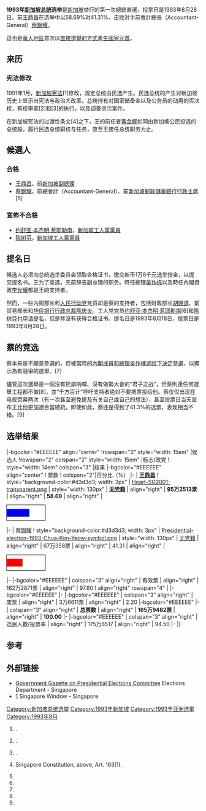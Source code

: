 **1993年[新加坡总统](../Page/新加坡总统.md "wikilink")选举**是[新加坡](../Page/新加坡.md "wikilink")举行的第一次總統直選，投票日是1993年8月28日。前[王鼎昌](../Page/王鼎昌.md "wikilink")在选举中以58.69%对41.31%，击败对手前會計總長（Accountant-General）[蔡錦耀](https://zh.wikipedia.org/wiki/蔡錦耀 "wikilink")。

這也是[華人地區](../Page/華人地區.md "wikilink")首次以[直接選舉的方式產生](https://zh.wikipedia.org/wiki/直接選舉 "wikilink")[國家元首](https://zh.wikipedia.org/wiki/國家元首 "wikilink")。

## 来历

### 宪法修改

1991年1月，[新加坡宪法](../Page/新加坡宪法.md "wikilink")\[1\]修改，规定总统由民选产生。民选总统的产生对新加坡历史上显示出宪法与政治大改革。总统持有对国家储备金以及公务员的动用的否决权，有权审查\[2\]和\[3\]的执行，以及调查贪污案件。

在新加坡宪法的过渡性条文\[4\]之下，王的前任者[黄金辉](../Page/黄金辉.md "wikilink")如同由新加坡公民投选的总统般，履行民选总统职权与任务，直至王接任总统职务为止。

## 候選人

### 合格

  - [王鼎昌](../Page/王鼎昌.md "wikilink")，前[新加坡副總理](https://zh.wikipedia.org/wiki/新加坡副總理 "wikilink")
  - [蔡錦耀](https://zh.wikipedia.org/wiki/蔡錦耀 "wikilink")，前總會計（Accountant-General）、前[新加坡郵政儲蓄銀行行政主席](https://zh.wikipedia.org/wiki/新加坡郵政儲蓄銀行 "wikilink")\[5\]

### 宣佈不合格

  - [约舒亚·本杰明·惹耶勒南](https://zh.wikipedia.org/wiki/约舒亚·本杰明·惹耶勒南 "wikilink")，[新加坡工人黨黨員](https://zh.wikipedia.org/wiki/新加坡工人黨 "wikilink")
  - [陈树芬](https://zh.wikipedia.org/wiki/陈树芬 "wikilink")，[新加坡工人黨黨員](https://zh.wikipedia.org/wiki/新加坡工人黨 "wikilink")

## 提名日

候选人必须向总统选举委员会领取合格证书，缴交新币1万8千元选举按金，以提交提名书。王为了竞选，先前辞去副总理的职务。時任總理[吴作栋](../Page/吴作栋.md "wikilink")以及時任內閣資政[李光耀](../Page/李光耀.md "wikilink")都是王的支持者。

然而，一些内阁部长和[人民行动党](../Page/人民行动党.md "wikilink")党员却是蔡的支持者，包括财政部长[胡赐道](https://zh.wikipedia.org/wiki/胡赐道 "wikilink")、前贸易部长和[华侨银行行政总裁](https://zh.wikipedia.org/wiki/华侨银行 "wikilink")[陈庆炎](../Page/陈庆炎.md "wikilink")。工人党党员[约舒亚·本杰明·惹耶勒南](https://zh.wikipedia.org/wiki/约舒亚·本杰明·惹耶勒南 "wikilink")\[6\]和[陈树芬也申请提名](https://zh.wikipedia.org/wiki/陈树芬 "wikilink")，但是并没有获得合格证书。提名日是1993年8月18日，投票日是1993年8月28日。

## 蔡的竞选

蔡本来是不願意參選的，但被當時的[內閣成員和](https://zh.wikipedia.org/wiki/新加坡內閣 "wikilink")[總理](../Page/新加坡總理.md "wikilink")[吳作棟游說下決定參選](https://zh.wikipedia.org/wiki/吳作棟 "wikilink")，以顯示為有競爭的選舉。\[7\]

儘管這次選舉是一個沒有摇旗呐喊、沒有做勢大會的“君子之战”，但蔡則連任何選舉工程都不做\[8\]，並“千方百计”呼吁支持者绝对不要把票投给他。蔡仅仅出现在电视荧幕两次（有一次甚至避免提及有关自己或自己的想法），甚至投票日当天宣布王比他更加適合當總統。即使如此，蔡还是得到了41.3%的选票，表现相当不错。\[9\]

## 选举结果

|-bgcolor="\#EEEEEE" align="center" \!rowspan="2" style="width: 15em"
|候选人 \!rowspan="2" colspan="2" style="width: 15em" |标志/政党 \!
style="width: 14em" colspan="3" |结果 |-bgcolor="\#EEEEEE" align="center"
\! 票数 \! colspan="2"|百分比（%） |- | **[王鼎昌](../Page/王鼎昌.md "wikilink")** \!
style="background-color:\#d3d3d3; width: 3px" |
[Heart-SG2001-transparent.png](https://zh.wikipedia.org/wiki/File:Heart-SG2001-transparent.png "fig:Heart-SG2001-transparent.png")
| style="width: 130px" |
**[无党籍](https://zh.wikipedia.org/wiki/无党籍 "wikilink")** |
align="right" | **95万2513票** | align="right" | **58.69** | align="right"
|

<div style="width: 100px; background: white; border: 1px solid black; margin-top: 0px;">

<div style="width: 58.69%; background: blue; font-size: 10px; line-height: 20px;">

  <font color=white></font>

</div>

</div>

|- | [蔡锦耀](https://zh.wikipedia.org/wiki/蔡锦耀 "wikilink") \!
style="background-color:\#d3d3d3; width: 3px" |
[Presidential-election-1993-Chua-Kim-Yeow-symbol.png](https://zh.wikipedia.org/wiki/File:Presidential-election-1993-Chua-Kim-Yeow-symbol.png "fig:Presidential-election-1993-Chua-Kim-Yeow-symbol.png")
| style="width: 130px" |
[无党籍](https://zh.wikipedia.org/wiki/无党籍 "wikilink") |
align="right" | 67万358票 | align="right" | 41.31 | align="right" |

<div style="width: 100px; background: white; border: 1px solid black; margin-top: 0px;">

<div style="width: 41.31%; background: red; font-size: 10px; line-height: 20px;">

  <font color=white></font>

</div>

</div>

|- |-bgcolor="\#EEEEEE" | colspan="3" align="right" | 有效票 |
align="right" | 162万2871票 | align="right" | 97.80 \! align="right"
rowspan="4" | |-bgcolor="\#EEEEEE" |- |-bgcolor="\#EEEEEE" | colspan="3"
align="right" | 废票 | align="right" | 3万6611票 | align="right" | 2.20
|-bgcolor="\#EEEEEE" |- | colspan="3" align="right" | **总票数** |
align="right" | **165万9482票** | align="right" | **100.00** |-
|-bgcolor="\#EEEEEE" | colspan="3" align="right" | 选民人数/投票率 |
align="right" | 175万6517 | align="right" | 94.50 |- |}<noinclude>

</noinclude>

## 参考

## 外部链接

  - [Government Gazette on Presidential Elections
    Committee](http://www.elections.gov.sg/past_presidential1993.htm)
    Elections Department - Singapore
  - [1](http://www.singapore-window.org/sw99/90709sc.htm) Singapore
    Window - Singapore

[Category:新加坡总统选举](https://zh.wikipedia.org/wiki/Category:新加坡总统选举 "wikilink")
[Category:1993年新加坡](https://zh.wikipedia.org/wiki/Category:1993年新加坡 "wikilink")
[Category:1993年亚洲选举](https://zh.wikipedia.org/wiki/Category:1993年亚洲选举 "wikilink")
[Category:1993年8月](https://zh.wikipedia.org/wiki/Category:1993年8月 "wikilink")

1.  .

2.  .

3.  .

4.  Singapore Constitution, above, Art. 163(1).

5.

6.

7.
8.
9.